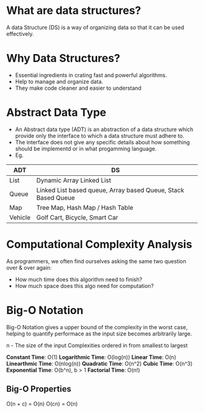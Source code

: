 # What are data structures?
A data Structure (DS) is a way of organizing data so that it can 
be used effectively.

# Why Data Structures?
- Essential ingredients in crating fast and powerful algorithms.
- Help to manage and organize data.
- They make code cleaner and easier to understand

# Abstract Data Type
- An Abstract data type (ADT) is an abstraction of a data structure which provide
only the interface to which a data structure must adhere to.
- The interface does not give any specific details about how something should be
implementd or in what progamming language.
- Eg.

| ADT |	DS |
| ----- | ---- |
| List| Dynamic Array Linked List |
| Queue | Linked List based queue, Array based Queue, Stack Based Queue |
| Map | Tree Map, Hash Map / Hash Table |
| Vehicle | Golf Cart, Bicycle, Smart Car |

# Computational Complexity Analysis
As programmers, we often find ourselves asking the same two question over & over
again:
- How much time does this algorithm need to finish?
- How much space does this algo need for computation?

# Big-O Notation
Big-O Notation gives a upper bound of the complexity in the worst case, helping
to quantify performace as the input size becomes arbitrarily large.

n - The size of the input Complexities ordered in from smallest to largest

**Constant Time**: O(1)
**Logarithmic Time**: O(log(n))
**Linear Time**: O(n)
**Linearthmic Time**: O(nlog(n))
**Quadratic Time**: O(n^2)
**Cubic Time**: O(n^3)
**Exponential Time**: O(b^n), b > 1
**Factorial Time**: O(n!)

## Big-O Properties
O(n + c) = O(n)
O(cn) = O(n)
